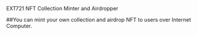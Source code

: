 EXT721 NFT Collection Minter and Airdropper

##You can mint your own collection and airdrop NFT to users over Internet Computer.